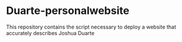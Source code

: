 # Duarte-personalwebsite
This repository contains the script necessary to deploy a website that accurately describes Joshua Duarte
